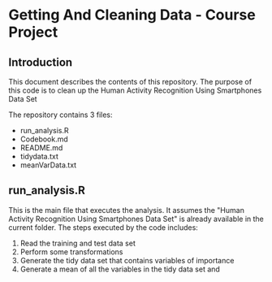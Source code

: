 # Getting And Cleaning Data - Course Project

## Introduction

This document describes the contents of this repository. The purpose of this code is to clean up the Human Activity Recognition Using Smartphones Data Set

The repository contains 3 files:

* run_analysis.R
* Codebook.md
* README.md
* tidydata.txt
* meanVarData.txt

## run_analysis.R
This is the main file that executes the analysis. It assumes the "Human Activity Recognition Using Smartphones Data Set" is already available in the current folder. The steps executed by the code includes:

1. Read the training and test data set
2. Perform some transformations
3. Generate the tidy data set that contains variables of importance
4. Generate a mean of all the variables in the tidy data set and 
